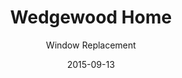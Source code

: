 ---
title: Wedgewood Home
subtitle: Window Replacement
layout: default
modal-id: 2
date: 2015-09-13
img: wedgewood-before.jpg
thumbnail: wedgewood-after.jpg
alt: image-alt
project-date: Sep 2015
client: Wedgewood Family
category: Window Install
description: 12 replacement windows. Removed old windows, installed new vinyl windows, trimmed around the outside of the new windows.

---